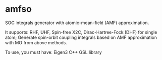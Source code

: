 # amfso
SOC integrals generator with atomic-mean-field (AMF) approximation.

It supports:
    RHF, UHF, Spin-free X2C, Dirac-Hartree-Fock (DHF) for single atom;
    Generate spin-orbit coupling integrals based on AMF approximation with MO from above methods.

To use, you must have:
    Eigen3 C++
    GSL library

